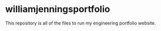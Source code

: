 # williamjenningsportfolio
This repository is all of the files to run my engineering portfolio website.
